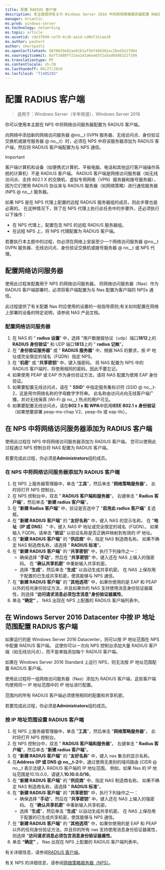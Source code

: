 ```yaml
---
title: 配置 RADIUS 客户端
description: 本主题提供有关为 Windows Server 2016 中的网络策略服务器配置 RADIUS 客户端的信息。
manager: brianlic
ms.prod: windows-server
ms.technology: networking
ms.topic: article
ms.assetid: cde37849-ce79-4c26-aa14-cd0ef31cae18
ms.author: pashort
author: shortpatti
ms.openlocfilehash: 6870029e02ae91b1ef5bf4d4302ac2bed2e27d84
ms.sourcegitcommit: 6aff3d88ff22ea141a6ea6572a5ad8dd6321f199
ms.translationtype: MT
ms.contentlocale: zh-CN
ms.lasthandoff: 09/27/2019
ms.locfileid: "71405292"
---
```

# <a name="configure-radius-clients"></a>配置 RADIUS 客户端

>适用于：Windows Server（半年频道）、Windows Server 2016

你可以使用本主题在 NPS 中将网络访问服务器配置为 RADIUS 客户端。

向网络中添加新的网络访问服务器 @no__t 0VPN 服务器、无线访问点、身份验证交换机或拨号服务器 @ no__t）时，必须在 NPS 中将该服务器添加为 RADIUS 客户端，然后将 RADIUS 客户端配置为与 NPS 通信。

>[!IMPORTANT]
>客户端计算机和设备（如便携式计算机、平板电脑、电话和其他运行客户端操作系统的计算机）不是 RADIUS 客户端。 RADIUS 客户端是网络访问服务器（如无线访问点、支持 802.1 X 的交换机、虚拟专用网络（VPN）服务器和拨号服务器），因为它们使用 RADIUS 协议来与 RADIUS 服务器（如网络策略）进行通信服务器 \(NPS @ no__t 服务器。

如果 NPS 是在 NPS 代理上配置的远程 RADIUS 服务器组的成员，则此步骤也是必需的。 在这种情况下，除了在 NPS 代理上执行此任务中的步骤外，还必须执行以下操作：

- 在 NPS 代理上，配置包含 NPS 的远程 RADIUS 服务器组。
- 在远程 NPS 上，将 NPS 代理配置为 RADIUS 客户端。

若要执行本主题中的过程，你必须在网络上安装至少一个网络访问服务器 @no__t 0VPN 服务器、无线访问点、身份验证交换机或拨号服务器 @ no__t 或 NPS 代理。

## <a name="configure-the-network-access-server"></a>配置网络访问服务器

使用此过程来配置用于 NPS 的网络访问服务器。 将网络访问服务器（Nas）作为 RADIUS 客户端部署时，必须将客户端配置为与 Nas 配置为客户端的 NPSs 通信。

此过程提供了有关配置 Nas 时应使用的设置的一般指导原则;有关如何配置在网络上部署的设备的特定说明，请参阅 NAS 产品文档。

### <a name="to-configure-the-network-access-server"></a>配置网络访问服务器

1. 在 NAS 的 " **radius 设置**" 中，选择 "用户数据报协议（udp）端口**1812**上的**RADIUS 身份验证**" 和 UDP 端口**1813**上的 " **radius 记帐**"。
2. 在 "**身份验证服务器**" 或 " **RADIUS 服务器**" 中，根据 NAS 的要求，按 IP 地址或完全限定的域名（FQDN）指定 NPS。 
3. 在 "**机密**" 或 "**共享密钥**" 中，键入强密码。 将 NAS 配置为 NPS 中的 RADIUS 客户端时，将使用相同的密码，因此不要忘记。
4. 如果使用 PEAP 或 EAP 作为身份验证方法，请将 NAS 配置为使用 EAP 身份验证。
5. 如果要配置无线访问点，请在 " **SSID**" 中指定服务集标识符 \(SSID @ no__t-2，这是用作网络名称的字母数字字符串。 此名称由访问点向无线客户端广播，并对无线保真 \(Wi-Fi @ no__t 热点的用户可见。
6. 如果要配置无线访问点，请在**802.1 x 和 WPA**中启用**IEEE 802.1 x 身份验证**（如果想要部署 peap-ms-chap V2、peap-tls 或 eap-tls）。

## <a name="add-the-network-access-server-as-a-radius-client-in-nps"></a>在 NPS 中将网络访问服务器添加为 RADIUS 客户端

使用此过程在 NPS 中将网络访问服务器添加为 RADIUS 客户端。 您可以使用此过程通过 NPS 控制台将 NAS 配置为 RADIUS 客户端。

若要完成此过程，你必须是**Administrators**组的成员。

### <a name="to-add-a-network-access-server-as-a-radius-client-in-nps"></a>在 NPS 中将网络访问服务器添加为 RADIUS 客户端

1. 在 NPS 上服务器管理器中，单击 "**工具**"，然后单击 "**网络策略服务器**"。 此时将打开 NPS 控制台。
2. 在 NPS 控制台中，双击 " **RADIUS 客户端和服务器**"。 右键单击 " **Radius 客户端**"，然后单击 "**新建 radius 客户端**"。 
3. 在 "**新建 Radius 客户端**" 中，验证是否选中了 "**启用此 radius 客户端**" 复选框。
4. 在 "**新建 RADIUS 客户端**" 的 "**友好名称**" 中，键入 NAS 的显示名称。 在 "**地址（IP 或 DNS）** " 中，键入 NAS IP 地址或完全限定的域名（FQDN）。 如果输入 FQDN，请单击 "**验证**" 以验证名称是否正确并映射到有效的 IP 地址。 
5. 在 "**新建 RADIUS 客户端**" 的 "**供应商**" 中，指定 NAS 制造商名称。 如果不确定 NAS 制造商名称，请选择 " **RADIUS 标准**"。
6. 在 "**新建 RADIUS 客户端**" 的 "**共享密钥**" 中，执行下列操作之一：
    - 确保选择 "**手动**"，然后在 "**共享密钥**" 中，键入还在 NAS 上输入的强密码。 在 "**确认共享机密**" 中重新输入共享机密。
    - 选择 "**生成**"，然后单击 "**生成**" 以自动生成共享机密。 在 NAS 上保存用于配置的已生成共享机密，使其能够与 NPS 通信。
7. 在 "**新建 RADIUS 客户端**" 的 "**其他选项**" 中，如果你使用的是 EAP 和 PEAP 以外的任何身份验证方法，并且如果你的 NAS 支持使用消息身份验证器属性，则选择 "**访问请求消息必须包含消息"身份验证器属性**。
8. 单击 **“确定”** 。 NAS 出现在 NPS 上配置的 RADIUS 客户端列表中。

## <a name="configure-radius-clients-by-ip-address-range-in-windows-server-2016-datacenter"></a>在 Windows Server 2016 Datacenter 中按 IP 地址范围配置 RADIUS 客户端

如果运行的是 Windows Server 2016 Datacenter，则可以按 IP 地址范围在 NPS 中配置 RADIUS 客户端。 这使你可以一次向 NPS 控制台添加大量 RADIUS 客户端（如无线访问点），而不是单独添加每个 RADIUS 客户端。

如果在 Windows Server 2016 Standard 上运行 NPS，则无法按 IP 地址范围配置 RADIUS 客户端。

使用此过程将一组网络访问服务器（Nas）添加为 RADIUS 客户端，这些客户端均使用同一 IP 地址范围中的 IP 地址进行配置。

范围内的所有 RADIUS 客户端必须使用相同的配置和共享机密。

若要完成此过程，你必须是**Administrators**组的成员。

### <a name="to-set-up-radius-clients-by-ip-address-range"></a>按 IP 地址范围设置 RADIUS 客户端

1. 在 NPS 上服务器管理器中，单击 "**工具**"，然后单击 "**网络策略服务器**"。 此时将打开 NPS 控制台。
2. 在 NPS 控制台中，双击 " **RADIUS 客户端和服务器**"。 右键单击 " **Radius 客户端**"，然后单击 "**新建 radius 客户端**"。
3. 在 "**新建 RADIUS 客户端**" 的 "**友好名称**" 中，键入 nas 集合的显示名称。
4. 在**Address \(IP 或 DNS @ no__t-2**中，通过使用无类别的域间路由 \(CIDR @ no__t 表示法键入 RADIUS 客户端的 IP 地址范围。 例如，如果 Nas 的 IP 地址范围是10.10.0.0，请键入**10.10.0.0/16**。
5. 在 "**新建 RADIUS 客户端**" 的 "**供应商**" 中，指定 NAS 制造商名称。 如果不确定 NAS 制造商名称，请选择 " **RADIUS 标准**"。
6. 在 "**新建 RADIUS 客户端**" 的 "**共享密钥**" 中，执行下列操作之一：
    - 确保选择 "**手动**"，然后在 "**共享密钥**" 中，键入还在 NAS 上输入的强密码。 在 "**确认共享机密**" 中重新输入共享机密。
    - 选择 "**生成**"，然后单击 "**生成**" 以自动生成共享机密。 在 NAS 上保存用于配置的已生成共享机密，使其能够与 NPS 通信。
7. 在 "**新建 RADIUS 客户端**" 的 "**其他选项**" 中，如果你使用的是 EAP 和 PEAP 以外的任何身份验证方法，并且你的所有 nas 支持使用消息身份验证器属性，则选择 "**访问请求消息必须包含消息身份验证器属性**。
8. 单击 **“确定”** 。 Nas 出现在 NPS 上配置的 RADIUS 客户端列表中。

有关详细信息，请参阅[RADIUS 客户端](nps-radius-clients.md)。

有关 NPS 的详细信息，请参阅[网络策略服务器（NPS）](nps-top.md)。